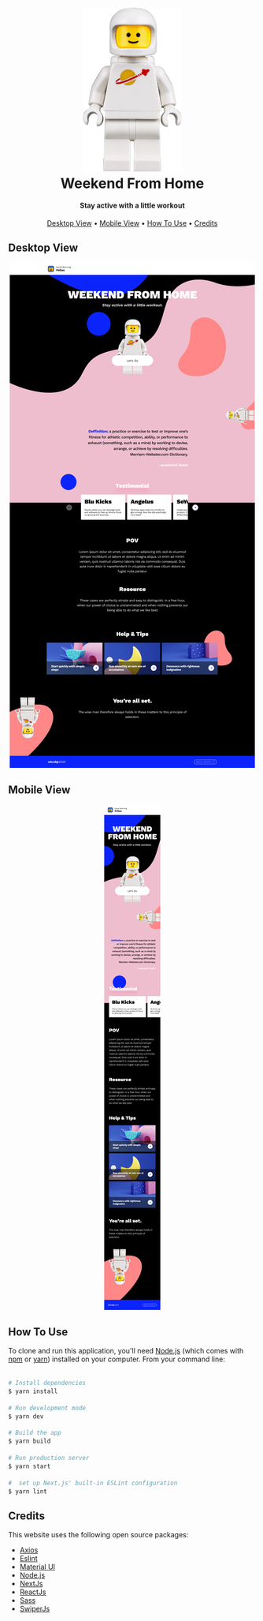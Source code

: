<h1 align="center">
  <br>
  <img src="./public/assets/mascot.png" alt="Weekend Astronout" width="200">
  <br>
  Weekend From Home
  <br>
</h1>

<h4 align="center">Stay active with a little workout</h4>

<p align="center">
  <a href="#desktop-view">Desktop View</a> •
  <a href="#mobile-view">Mobile View</a> •
  <a href="#how-to-use">How To Use</a> •
  <a href="#credits">Credits</a>
</p>

## Desktop View

<div align='center'>

![Desktop](./public/assets/Desktop.png)

</div>

## Mobile View

<div align='center'>

![Mobile](./public/assets/Mobile.jpg)

</div>

## How To Use

To clone and run this application, you'll need [Node.js](https://nodejs.org/en/download/) (which comes with [npm](http://npmjs.com) or [yarn](https://yarnpkg.com)) installed on your computer. From your command line:

```sh

# Install dependencies
$ yarn install

# Run development mode
$ yarn dev

# Build the app
$ yarn build

# Run production server
$ yarn start

#  set up Next.js' built-in ESLint configuration
$ yarn lint

```

## Credits

This website uses the following open source packages:

- [Axios](https://axios-http.com/)
- [Eslint](https://eslint.org/)
- [Material UI](https://mui.com/)
- [Node.js](https://nodejs.org/)
- [NextJs](https://nextjs.org/)
- [ReactJs](https://reactjs.org/)
- [Sass](https://sass-lang.com/)
- [SwiperJs](https://swiperjs.com/)
